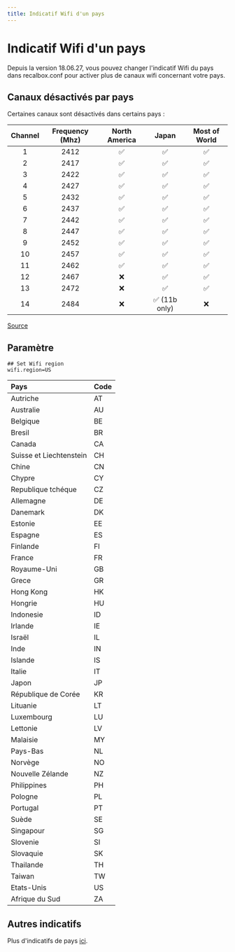```yaml
---
title: Indicatif Wifi d'un pays
---
```


# Indicatif Wifi d'un pays

Depuis la version 18.06.27, vous pouvez changer l'indicatif Wifi du pays dans recalbox.conf pour activer plus de canaux wifi concernant votre pays.

## Canaux désactivés par pays

Certaines canaux sont désactivés dans certains pays :

| Channel | Frequency \(Mhz\) | North America | Japan | Most of World |
| :---: | :---: | :---: | :---: | :---: |
| 1 | 2412 | ✅ | ✅ | ✅ |
| 2 | 2417 | ✅ | ✅ | ✅ |
| 3 | 2422 | ✅ | ✅ | ✅ |
| 4 | 2427 | ✅ | ✅ | ✅ |
| 5 | 2432 | ✅ | ✅ | ✅ |
| 6 | 2437 | ✅ | ✅ | ✅ |
| 7 | 2442 | ✅ | ✅ | ✅ |
| 8 | 2447 | ✅ | ✅ | ✅ |
| 9 | 2452 | ✅ | ✅ | ✅ |
| 10 | 2457 | ✅ | ✅ | ✅ |
| 11 | 2462 | ✅ | ✅ | ✅ |
| 12 | 2467 | ❌ | ✅ | ✅ |
| 13 | 2472 | ❌ | ✅ | ✅ |
| 14 | 2484 | ❌ | ✅  \(11b only\) | ❌ |

[Source](https://en.wikipedia.org/wiki/List_of_WLAN_channels)

## Paramètre

```text
## Set Wifi region
wifi.region=US
```

| Pays | Code |
| :--- | :--- |
| Autriche | AT |
| Australie | AU |
| Belgique | BE |
| Bresil | BR |
| Canada | CA |
| Suisse et Liechtenstein | CH |
| Chine | CN |
| Chypre | CY |
| Republique tchéque | CZ |
| Allemagne | DE |
| Danemark | DK |
| Estonie | EE |
| Espagne | ES |
| Finlande | FI |
| France | FR |
| Royaume-Uni | GB |
| Grece | GR |
| Hong Kong | HK |
| Hongrie | HU |
| Indonesie | ID |
| Irlande | IE |
| Israël | IL |
| Inde | IN |
| Islande | IS |
| Italie | IT |
| Japon | JP |
| République de Corée | KR |
| Lituanie | LT |
| Luxembourg | LU |
| Lettonie | LV |
| Malaisie | MY |
| Pays-Bas | NL |
| Norvège | NO |
| Nouvelle Zélande | NZ |
| Philippines | PH |
| Pologne | PL |
| Portugal | PT |
| Suède | SE |
| Singapour | SG |
| Slovenie | SI |
| Slovaquie | SK |
| Thailande | TH |
| Taiwan | TW |
| Etats-Unis | US |
| Afrique du Sud | ZA |

## Autres indicatifs

Plus d'indicatifs de pays [ici](http://www.arubanetworks.com/techdocs/InstantWenger_Mobile/Advanced/Content/Instant%20User%20Guide%20-%20volumes/Country_Codes_List.htm#regulatory_domain_3737302751_1017918).

